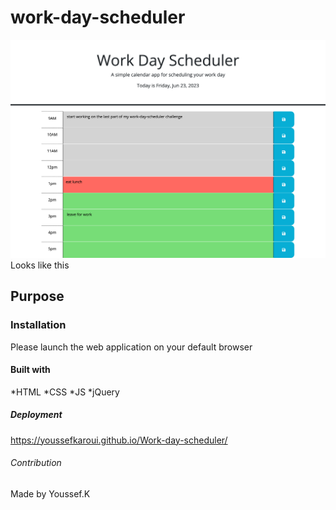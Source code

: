 # work-day-scheduler

![alt text](./assets/images/README-screenshot.png) Looks like this 

## Purpose 



### Installation 

Please launch the web application on your default browser

#### Built with 

*HTML
*CSS
*JS
*jQuery

#####  Deployment 

https://youssefkaroui.github.io/Work-day-scheduler/

######   Contribution

Made by Youssef.K